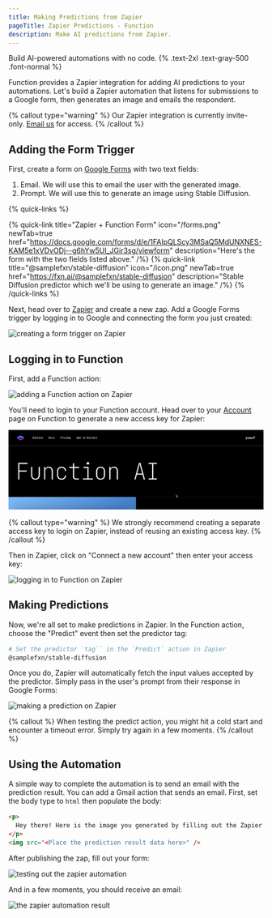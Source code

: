 ```yaml
---
title: Making Predictions from Zapier
pageTitle: Zapier Predictions - Function
description: Make AI predictions from Zapier.
---
```


Build AI-powered automations with no code. {% .text-2xl .text-gray-500 .font-normal %}

Function provides a Zapier integration for adding AI predictions to your automations. Let's build a Zapier automation that listens for submissions to a Google form, then generates an image and emails the respondent.

{% callout type="warning" %} Our Zapier integration is currently invite-only. [Email us](mailto:hi@fxn.ai) for access. {% /callout %}

## Adding the Form Trigger
First, create a form on [Google Forms](https://www.google.com/forms/about/) with two text fields:

1. Email. We will use this to email the user with the generated image.
2. Prompt. We will use this to generate an image using Stable Diffusion.

{% quick-links %}

{% quick-link title="Zapier + Function Form" icon="/forms.png" newTab=true href="https://docs.google.com/forms/d/e/1FAIpQLScy3MSaQ5MdUNXNES-KAM5e1xVDvODj--g6hYw5UI_JGir3sg/viewform" description="Here's the form with the two fields listed above." /%}
{% quick-link title="@samplefxn/stable-diffusion" icon="/icon.png" newTab=true href="https://fxn.ai/@samplefxn/stable-diffusion" description="Stable Diffusion predictor which we'll be using to generate an image." /%}
{% /quick-links %}

Next, head over to [Zapier](https://zapier.com) and create a new zap. Add a Google Forms trigger by logging in to Google and connecting the form you just created:

![creating a form trigger on Zapier](/zapier-form-trigger.png)

## Logging in to Function
First, add a Function action:

![adding a Function action on Zapier](/zapier-fxn-action.png)

You'll need to login to your Function account. Head over to your [Account](https://fxn.ai/account) page on Function to generate a new access key for Zapier:

![generate access key](https://raw.githubusercontent.com/fxnai/.github/main/access_key.gif)

{% callout type="warning" %} We strongly recommend creating a separate access key to login on Zapier, instead of reusing an existing access key. {% /callout %}

Then in Zapier, click on "Connect a new account" then enter your access key:

![logging in to Function on Zapier](/zapier-login.gif)

## Making Predictions
Now, we're all set to make predictions in Zapier. In the Function action, choose the "Predict" event then set the predictor tag:

```bash
# Set the predictor `tag`` in the `Predict` action in Zapier
@samplefxn/stable-diffusion
```

Once you do, Zapier will automatically fetch the input values accepted by the predictor. Simply pass in the user's prompt from their response in Google Forms:

![making a prediction on Zapier](/zapier-predict.gif)

{% callout %} When testing the predict action, you might hit a cold start and encounter a timeout error. Simply try again in a few moments. {% /callout %}

## Using the Automation
A simple way to complete the automation is to send an email with the prediction result. You can add a Gmail action that sends an email. First, set the body type to `html` then populate the body:
```html
<p>
  Hey there! Here is the image you generated by filling out the Zapier + Function AI Form:
</p>
<img src="<Place the prediction result data here>" />
```

After publishing the zap, fill out your form:

![testing out the zapier automation](/zapier-test-form.gif)

And in a few moments, you should receive an email:

![the zapier automation result](/zapier-test-result.png)